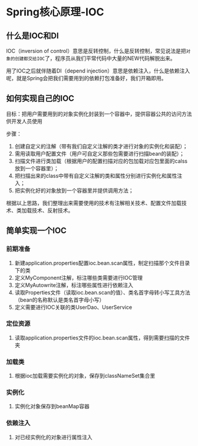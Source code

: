 # Spring核心原理-IOC

## 什么是IOC和DI

IOC（inversion of control）意思是反转控制，什么是反转控制，常见说法是把`对象的创建都交给IOC`了，程序员从我们平常代码中大量的NEW代码解脱出来。

用了IOC之后就伴随着DI（depend injection）意思是依赖注入，什么是依赖注入呢，就是Spring会把我们需要用到的依赖打包准备好，我们开箱即用。

## 如何实现自己的IOC

目标：把用户需要用到的对象实例化封装到一个容器中，提供容器公共的访问方法供开发人员使用

步骤：

1. 创建自定义的注解（带有我们自定义注解的类才进行对象的实例化和装配）；
2. 需用读取用户配置文件（用户可自定义那些包需要进行扫描bean的装配）；
3. 扫描文件进行类加载（根据用户的配置扫描对应的包加载对应包里面的calss放到一个容器里）；
4. 把扫描出来的class中带有自定义注解的类和属性分别进行实例化和属性注入；
5. 把实例化好的对象放到一个容器里并提供调用方法；

根据以上思路，我们整理出来需要使用的技术有注解相关技术、配置文件加载技术、类加载技术、反射技术。

## 简单实现一个IOC

### 前期准备

1. 新建application.properties配置ioc.bean.scan属性，制定扫描那个文件目录下的类
2. 定义MyComponent注解，标注哪些类需要进行IOC管理
3. 定义MyAutowrite注解，标注哪些属性进行依赖注入
4. 读取Properties文件（读取ioc.bean.scan的值）、类名首字母转小写工具方法（bean的名称默认是类名首字母小写）
5. 定义需要进行IOC关联的类UserDao、UserService

### 定位资源

1. 读取application.properties文件的ioc.bean.scan属性，得到需要扫描的文件夹

### 加载类

1. 根据ioc加载需要实例化的对象，保存到classNameSet集合里

### 实例化

1. 实例化对象保存到beanMap容器

### 依赖注入

1. 对已经实例化的对象进行属性注入

